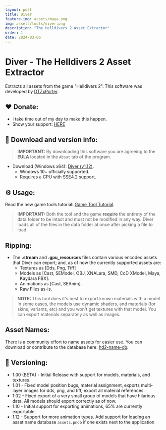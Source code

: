 ```yaml
---
layout: post
title: Diver
feature-img: assets/maya.png
img: assets/tools/diver.png
description: "The Helldivers 2 Asset Extractor"
order: 1
date: 2024-03-06
---
```


# Diver - The Helldivers 2 Asset Extractor
Extracts all assets from the game "Helldivers 2". This software was developed by [DTZxPorter](https://twitter.com/dtzxporter).

## ❤️ Donate:
- I take time out of my day to make this happen.
- Show your support: [HERE](https://dtzxporter.com/donate)

## 💾 Download and version info:

> **IMPORTANT:** By downloading this software you are agreeing to the **EULA** located in the `About` tab of the program.

- Download (Windows x64): [Diver (v1.12)](https://mega.nz/file/QEI2GY6S#RP3oMUbbKSf3MGp-w8tiDMXFGW4mJ8ZOjb4fsjjNn_g).
  - Windows 10+ officially supported.
  - Requires a CPU with SSE4.2 support.

## ⚙️ Usage:
Read the new game tools tutorial: [Game Tool Tutorial](https://dtzxporter.com/game-tools-tutorial).

> **IMPORTANT:** Both the tool and the game **require** the entirety of the data folder to be intact and must not be modified in any way. Diver loads all of the files in the data folder at once after picking a file to load.

## Ripping:
- The **.stream** and **.gpu_resources** files contain various encoded assets that Diver can export; and, as of now the currently supported assets are:
  - Textures as [Dds, Png, Tiff]
  - Models as [Cast, SEModel, OBJ, XNALara, SMD, CoD XModel, Maya, Kaydara FBX].
  - Animations as [Cast, SEAnim].
  - Raw Files as-is.

> **NOTE:** This tool does it's best to export known materials with a model. In some cases, the models use dynamic shaders, and materials (for skins, variants, etc) and you won't get textures with that model. You can export materials separately as well as images.

## Asset Names:
There is a community effort to name assets for easier use. You can download or contribute to the database here: [hd2-name-db](https://github.com/dtzxporter/hd2-name-db).

## 📌 Versioning:
- 1.00 (BETA) - Initial Release with support for models, materials, and textures.
- 1.01 - Fixed model position bugs, material assignment, exports multi-layer images for dds, png, and tiff, export all material references.
- 1.02 - Fixed export of a very small group of models that have hilarious data. All models should export correctly as of now.
- 1.10 - Initial support for exporting animations, 65% are currently exportable.
- 1.12 - Support for more animation types. Add support for loading an asset name database `assets.pndb` if one exists next to the application.